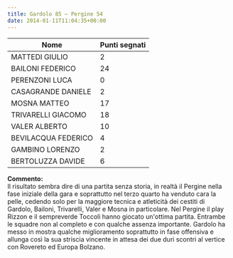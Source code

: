 ```yaml
---
title: Gardolo 85 – Pergine 54
date: 2014-01-11T11:04:35+00:00
---
```

| **Nome** | **Punti segnati** |
| -------- | ----------------- |
| MATTEDI GIULIO | 2 |
| BAILONI FEDERICO | 24 |
| PERENZONI LUCA | 0 |
| CASAGRANDE DANIELE | 2 |
| MOSNA MATTEO | 17 |
| TRIVARELLI GIACOMO | 18 |
| VALER ALBERTO | 10 |
| BEVILACQUA FEDERICO | 4 |
| GAMBINO LORENZO | 2 |
| BERTOLUZZA DAVIDE | 6 |

**Commento:**  
Il risultato sembra dire di una partita senza storia, in realtà il Pergine nella fase iniziale della gara e soprattutto nel terzo quarto ha venduto cara la pelle, cedendo solo per la maggiore tecnica e atleticità dei cestiti di Gardolo, Bailoni, Trivarelli, Valer e Mosna in particolare. Nel Pergine il play Rizzon e il sempreverde Toccoli hanno giocato un'ottima partita. Entrambe le squadre non al completo e con qualche assenza importante. Gardolo ha messo in mostra qualche miglioramento soprattutto in fase offensiva e allunga così la sua striscia vincente in attesa dei due duri scontri al vertice con Rovereto ed Europa Bolzano.